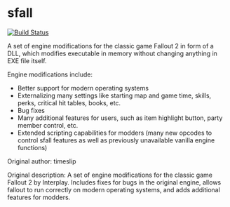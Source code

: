 # sfall
[![Build Status](https://travis-ci.org/BGforgeNet/sfall.svg?branch=better-docs)](https://travis-ci.org/BGforgeNet/sfall)

A set of engine modifications for the classic game Fallout 2 in form of a DLL, which modifies executable in memory without changing anything in EXE file itself.

Engine modifications include:
- Better support for modern operating systems
- Externalizing many settings like starting map and game time, skills, perks, critical hit tables, books, etc.
- Bug fixes
- Many additional features for users, such as item highlight button, party member control, etc.
- Extended scripting capabilities for modders (many new opcodes to control sfall features as well as previously unavailable vanilla engine functions)


Original author: timeslip

Original description: A set of engine modifications for the classic game Fallout 2 by Interplay. Includes fixes for bugs in the original engine, allows fallout to run correctly on modern operating systems, and adds additional features for modders.

